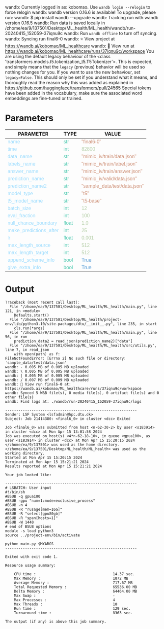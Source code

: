 wandb: Currently logged in as: kobomao. Use `wandb login --relogin` to force relogin
wandb: wandb version 0.16.6 is available!  To upgrade, please run:
wandb:  $ pip install wandb --upgrade
wandb: Tracking run with wandb version 0.16.5
wandb: Run data is saved locally in /zhome/ea/9/137501/Desktop/ML_health/ML_health/wandb/run-20240415_152059-37iqnu9c
wandb: Run `wandb offline` to turn off syncing.
wandb: Syncing run final6-0
wandb: ⭐️ View project at https://wandb.ai/kobomao/ML_healthcare
wandb: 🚀 View run at https://wandb.ai/kobomao/ML_healthcare/runs/37iqnu9c/workspace
You are using the default legacy behaviour of the <class 'transformers.models.t5.tokenization_t5.T5Tokenizer'>. This is expected, and simply means that the `legacy` (previous) behavior will be used so nothing changes for you. If you want to use the new behaviour, set `legacy=False`. This should only be set if you understand what it means, and thoroughly read the reason why this was added as explained in https://github.com/huggingface/transformers/pull/24565
Special tokens have been added in the vocabulary, make sure the associated word embeddings are fine-tuned or trained.

<style>
c { color: #9cdcfe; font-family: 'Verdana', sans-serif;} /* VARIABLE */
d { color: #4EC9B0; font-family: 'Verdana', sans-serif;} /* CLASS */
e { color: #569cd6; font-family: 'Verdana', sans-serif;} /* BOOL */
f { color: #b5cea8; font-family: 'Verdana', sans-serif;} /* NUMBERS */
j { color: #ce9178; font-family: 'Verdana', sans-serif;} /* STRING */
k { font-family: 'Verdana', sans-serif;} /* SYMBOLS */
</style>

# Parameters

| PARAMETER         | TYPE              | VALUE             |
|-------------------|-------------------|-------------------|
| <c>name</c>       | <d>str</d>        | <j>"final6-0"</j> |
| <c>time</c>       | <d>int</d>        | <f>82800</f>      |
| <c>data_name</c>  | <d>str</d>        | <j>"mimic_iv/train/data.json"</j> |
| <c>labels_name</c>| <d>str</d>        | <j>"mimic_iv/train/label.json"</j> |
| <c>answer_name</c>| <d>str</d>        | <j>"mimic_iv/train/answer.json"</j> |
| <c>prediction_name</c>| <d>str</d>        | <j>"mimic_iv/valid/data.json"</j> |
| <c>prediction_name2</c>| <d>str</d>        | <j>"sample_data/test/data.json"</j> |
| <c>model_type</c> | <d>str</d>        | <j>"t5"</j>       |
| <c>t5_model_name</c>| <d>str</d>        | <j>"t5-base"</j>  |
| <c>batch_size</c> | <d>int</d>        | <f>12</f>         |
| <c>eval_fraction</c>| <d>int</d>        | <f>100</f>        |
| <c>null_chance_boundary</c>| <d>float</d>      | <f>1.0</f>        |
| <c>make_predictions_after</c>| <d>int</d>        | <f>25</f>         |
| <c>lr</c>         | <d>float</d>      | <f>0.001</f>      |
| <c>max_length_source</c>| <d>int</d>        | <f>512</f>        |
| <c>max_length_target</c>| <d>int</d>        | <f>512</f>        |
| <c>append_scheme_info</c>| <d>bool</d>       | <e>True</e>       |
| <c>give_extra_info</c>| <d>bool</d>       | <e>True</e>       |

# Output

```
Traceback (most recent call last):
  File "/zhome/ea/9/137501/Desktop/ML_health/ML_health/main.py", line 121, in <module>
    Defaults.start()
  File "/zhome/ea/9/137501/Desktop/ML_health/project-env/lib/python3.10/site-packages/dtu/__init__.py", line 235, in start
    cls.run(*args)
  File "/zhome/ea/9/137501/Desktop/ML_health/ML_health/main.py", line 56, in run
    prediction_data2 = read_json(prediction_name2)["data"]
  File "/zhome/ea/9/137501/Desktop/ML_health/ML_health/src/utils.py", line 7, in read_json
    with open(path) as f:
FileNotFoundError: [Errno 2] No such file or directory: 'sample_data/test/data.json'
wandb: - 0.005 MB of 0.005 MB uploadedwandb: \ 0.005 MB of 0.005 MB uploadedwandb: | 0.005 MB of 0.005 MB uploadedwandb: / 0.007 MB of 0.009 MB uploadedwandb: 🚀 View run final6-0 at: https://wandb.ai/kobomao/ML_healthcare/runs/37iqnu9c/workspace
wandb: Synced 5 W&B file(s), 0 media file(s), 0 artifact file(s) and 0 other file(s)
wandb: Find logs at: ./wandb/run-20240415_152059-37iqnu9c/logs

------------------------------------------------------------
Sender: LSF System <lsfadmin@hpc.dtu.dk>
Subject: Job 21414380: <final6_0> in cluster <dcc> Exited

Job <final6_0> was submitted from host <n-62-30-2> by user <s183914> in cluster <dcc> at Mon Apr 15 13:01:58 2024
Job was executed on host(s) <4*n-62-18-10>, in queue <gpua100>, as user <s183914> in cluster <dcc> at Mon Apr 15 15:20:15 2024
</zhome/ea/9/137501> was used as the home directory.
</zhome/ea/9/137501/Desktop/ML_health/ML_health> was used as the working directory.
Started at Mon Apr 15 15:20:15 2024
Terminated at Mon Apr 15 15:21:21 2024
Results reported at Mon Apr 15 15:21:21 2024

Your job looked like:

------------------------------------------------------------
# LSBATCH: User input
#!/bin/sh
#BSUB -q gpua100
#BSUB -gpu "num=1:mode=exclusive_process"
#BSUB -n 4
#BSUB -R "rusage[mem=16G]"
#BSUB -R "select[gpu80gb]"
#BSUB -R "span[hosts=1]"
#BSUB -W 1440
# end of BSUB options
module -s load python3
source ../project-env/bin/activate

python main.py $MYARGS
------------------------------------------------------------

Exited with exit code 1.

Resource usage summary:

    CPU time :                                   14.37 sec.
    Max Memory :                                 1072 MB
    Average Memory :                             717.67 MB
    Total Requested Memory :                     65536.00 MB
    Delta Memory :                               64464.00 MB
    Max Swap :                                   -
    Max Processes :                              4
    Max Threads :                                10
    Run time :                                   129 sec.
    Turnaround time :                            8363 sec.

The output (if any) is above this job summary.

